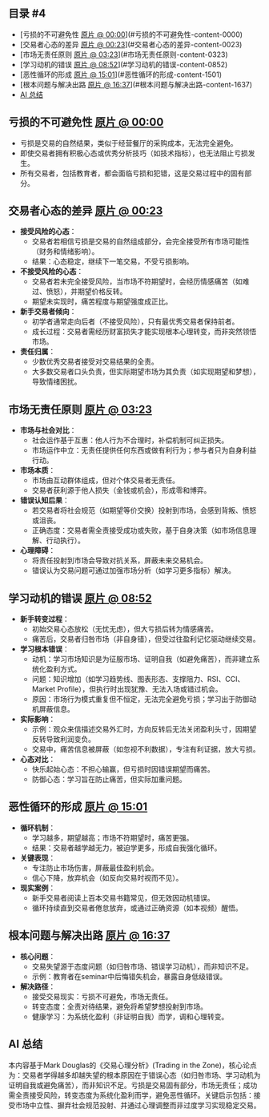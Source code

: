 ## 目录 #4
- [亏损的不可避免性 [原片 @ 00:00](https://www.youtube.com/watch?v=Mt5z_eyVI_8&t=0s)](#亏损的不可避免性-content-0000)
- [交易者心态的差异 [原片 @ 00:23](https://www.youtube.com/watch?v=Mt5z_eyVI_8&t=23s)](#交易者心态的差异-content-0023)
- [市场无责任原则 [原片 @ 03:23](https://www.youtube.com/watch?v=Mt5z_eyVI_8&t=203s)](#市场无责任原则-content-0323)
- [学习动机的错误 [原片 @ 08:52](https://www.youtube.com/watch?v=Mt5z_eyVI_8&t=532s)](#学习动机的错误-content-0852)
- [恶性循环的形成 [原片 @ 15:01](https://www.youtube.com/watch?v=Mt5z_eyVI_8&t=901s)](#恶性循环的形成-content-1501)
- [根本问题与解决出路 [原片 @ 16:37](https://www.youtube.com/watch?v=Mt5z_eyVI_8&t=997s)](#根本问题与解决出路-content-1637)
- [AI 总结](#ai-总结)

## 亏损的不可避免性 [原片 @ 00:00](https://www.youtube.com/watch?v=Mt5z_eyVI_8&t=0s)
- 亏损是交易的自然结果，类似于经营餐厅的采购成本，无法完全避免。
- 即使交易者拥有积极心态或优秀分析技巧（如技术指标），也无法阻止亏损发生。
- 所有交易者，包括教育者，都会面临亏损和犯错，这是交易过程中的固有部分。

## 交易者心态的差异 [原片 @ 00:23](https://www.youtube.com/watch?v=Mt5z_eyVI_8&t=23s)
- **接受风险的心态**：
  - 交易者若相信亏损是交易的自然组成部分，会完全接受所有市场可能性（财务和情绪影响）。
  - 结果：心态稳定，继续下一笔交易，不受亏损影响。
- **不接受风险的心态**：
  - 交易者若未完全接受风险，当市场不符期望时，会经历情感痛苦（如难过、愤怒），并期望价格反转。
  - 期望未实现时，痛苦程度与期望强度成正比。
- **新手交易者倾向**：
  - 初学者通常走向后者（不接受风险），只有最优秀交易者保持前者。
  - 成长过程：交易者需经历财富损失才能实现根本心理转变，而非突然领悟市场。
- **责任归属**：
  - 少数优秀交易者接受对交易结果的全责。
  - 大多数交易者口头负责，但实际期望市场为其负责（如实现期望和梦想），导致情绪困扰。

## 市场无责任原则 [原片 @ 03:23](https://www.youtube.com/watch?v=Mt5z_eyVI_8&t=203s)
- **市场与社会对比**：
  - 社会运作基于互惠：他人行为不合理时，补偿机制可纠正损失。
  - 市场运作中立：无责任提供任何东西或做有利行为；参与者只为自身利益行动。
- **市场本质**：
  - 市场由互动群体组成，但对个体交易者无责任。
  - 交易者获利源于他人损失（金钱或机会），形成零和博弈。
- **错误认知后果**：
  - 若交易者将社会规范（如期望等价交换）投射到市场，会感到背叛、愤怒或沮丧。
  - 正确态度：交易者需全责接受成功或失败，基于自身决策（如市场信息理解、行动执行）。
- **心理障碍**：
  - 将责任投射到市场会导致对抗关系，屏蔽未来交易机会。
  - 错误认为交易问题可通过加强市场分析（如学习更多指标）解决。

## 学习动机的错误 [原片 @ 08:52](https://www.youtube.com/watch?v=Mt5z_eyVI_8&t=532s)
- **新手转变过程**：
  - 初始交易心态放松（无忧无虑），但大亏损后转为情感痛苦。
  - 痛苦后，交易者归咎市场（非自身错），但受过往盈利记忆驱动继续交易。
- **学习根本错误**：
  - 动机：学习市场知识是为征服市场、证明自我（如避免痛苦），而非建立系统化盈利方式。
  - 问题：知识增加（如学习趋势线、图表形态、支撑阻力、RSI、CCI、Market Profile），但执行时出现犹豫、无法入场或错过机会。
  - 原因：市场行为模式重复但不恒定，无法完全避免亏损；学习出于防御动机屏蔽信息。
- **实际影响**：
  - 示例：观众来信描述交易外汇时，方向反转后无法关闭盈利头寸，因期望反转导致利润变负。
  - 交易中，痛苦信息被屏蔽（如忽视不利数据），专注有利证据，放大亏损。
- **心态对比**：
  - 快乐起始心态：不担心输赢，但亏损时因错误期望而痛苦。
  - 防御心态：学习旨在防止痛苦，但实际加重问题。

## 恶性循环的形成 [原片 @ 15:01](https://www.youtube.com/watch?v=Mt5z_eyVI_8&t=901s)
- **循环机制**：
  - 学习越多，期望越高；市场不符期望时，痛苦更强。
  - 结果：交易者越学越无力，被迫学更多，形成自我强化循环。
- **关键表现**：
  - 专注防止市场伤害，屏蔽最佳盈利机会。
  - 信心下降，放弃机会（如反向交易时视而不见）。
- **现实案例**：
  - 新手交易者阅读上百本交易书籍常见，但无效因动机错误。
  - 循环持续直到交易者倦怠放弃，或通过正确资源（如本视频）醒悟。

## 根本问题与解决出路 [原片 @ 16:37](https://www.youtube.com/watch?v=Mt5z_eyVI_8&t=997s)
- **核心问题**：
  - 交易失望源于态度问题（如归咎市场、错误学习动机），而非知识不足。
  - 示例：教育者在seminar中后悔错失机会，暴露自身低级错误。
- **解决路径**：
  - 接受交易现实：亏损不可避免，市场无责任。
  - 转变态度：全责对待结果，避免将希望梦想投射到市场。
  - 健康学习：为系统化盈利（非证明自我）而学，调和心理转变。

## AI 总结
本内容基于Mark Douglas的《交易心理分析》(Trading in the Zone)，核心论点为：交易者学得越多却越失望的根本原因在于错误心态（如归咎市场、学习动机为证明自我或避免痛苦），而非知识不足。亏损是交易固有部分，市场无责任；成功需全责接受风险，转变态度为系统化盈利而学，避免恶性循环。关键启示包括：接受市场中立性、摒弃社会规范投射、并通过心理调整而非过度学习实现稳定交易。
